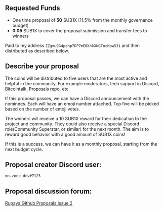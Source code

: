 ## Requested Funds

* One time proposal of **50** SUB1X (11.5% from the monthly governance budget)
* **0.05** SUB1X to cover the proposal submission and transfer fees to winners

Paid to my address `ZZgxu9G4pehp7DP7mE8khkXNGTucKow53i` and then distributed as described below.

## Describe your proposal

The coins will be distributed to five users that are the most active and helpful in the community.
For example moderators, tech support in Discord, Bitcointalk, Proposals repo, etc

If this proposal passes, we can have a Discord announcement with the nominees. Each will have an emoji number attached. Top five will be picked based on the number of emoji votes. 

The winners will receive a 10 SUB1X reward for their dedication to the project and community.
They could also receive a special Discord role(Community Superstar, or similar) for the next month.
The aim is to reward good behavior with a good amount of SUB1X coins!

If this is a success, we can have it as a monthly proposal, starting from the next budget cycle.

## Proposal creator Discord user:
`mn.zone_dev#7125`

## Proposal discussion forum:
[Rupaya Github Proposals Issue 3](https://github.com/SuB1X-Coin/proposals/issues/3)
